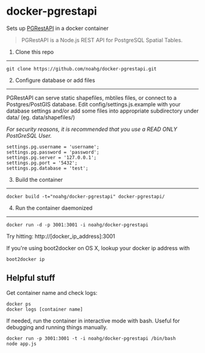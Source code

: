 docker-pgrestapi
================

Sets up [PGRestAPI](https://github.com/spatialdev/PGRestAPI) in a docker container

> PGRestAPI is a Node.js REST API for PostgreSQL Spatial Tables.


1. Clone this repo
----------

```
git clone https://github.com/noahg/docker-pgrestapi.git
```

2. Configure database or add files
----------

PGRestAPI can serve static shapefiles, mbtiles files, or connect to a Postgres/PostGIS database.
Edit config/settings.js.example with your database settings and/or add some files into appropriate subdirectory under data/ (eg. data/shapefiles/)

*For security reasons, it is recommended that you use a READ ONLY PostGreSQL User.*

```
settings.pg.username = 'username';
settings.pg.password = 'password';
settings.pg.server = '127.0.0.1';
settings.pg.port = '5432';
settings.pg.database = 'test';
```

3. Build the container
--------

```
docker build -t="noahg/docker-pgrestapi" docker-pgrestapi/
```

4. Run the container daemonized
---------

```
docker run -d -p 3001:3001 -i noahg/docker-pgrestapi
```
Try hitting: http://[docker_ip_address]:3001

If you're using boot2docker on OS X, lookup your docker ip address with
```
boot2docker ip
```

Helpful stuff
--------
Get container name and check logs:
```
docker ps
docker logs [container name]
```
If needed, run the container in interactive mode with bash. Useful for debugging and running things manually.
```
docker run -p 3001:3001 -t -i noahg/docker-pgrestapi /bin/bash
node app.js
```